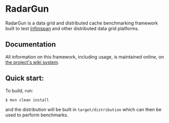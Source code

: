 # RadarGun

RadarGun is a data grid and distributed cache benchmarking framework built to test [Infinispan](http://www.infinispan.org) and other distributed data grid platforms.

## Documentation

All information on this framework, including usage, is maintained online, on [the project's wiki system](https://github.com/infinispan/radargun/wiki).

## Quick start:

To build, run:

    $ mvn clean install

and the distribution will be built in ``target/distribution`` which can then be used to perform benchmarks.

